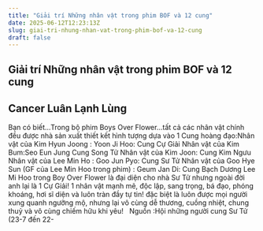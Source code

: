 ```yaml
---
title: "Giải trí Những nhân vật trong phim BOF và 12 cung"
date: 2025-06-12T12:23:13Z
slug: giai-tri-nhung-nhan-vat-trong-phim-bof-va-12-cung
draft: false
---
```


## Giải trí Những nhân vật trong phim BOF và 12 cung

## Cancer Luân Lạnh Lùng

Bạn có biết...Trong bộ phim Boys Over Flower...tất cả các nhân vật chính đều được nhà sản xuất thiết kết hình tượng dựa vào 1 Cung hoàng đạo:​Nhân vật của Kim Hyun Joong : Yoon Ji Hoo: Cung Cự Giải​ 
Nhân vật của Kim Bum:Seo Eun Jung Cung Song Tử​ 
Nhân vật của Kim Joon: Cung Kim Ngưu​ ​Nhân vật của Lee Min Ho : Goo Jun Pyo: Cung Sư Tử​ ​Nhân vật của Goo Hye Sun (GF của Lee Min Hoo trong phim) : Geum Jan Di: Cung Bạch Dương​ ​Lee Mi Hoo trong Boy Over Flower là đại diện cho nhà Sư Tử nhưng ngoài đời anh lại là 1 Cự Giải! 1 nhân vật mạnh mẽ, độc lập, sang trọng, bá đạo, phóng khoáng, hơi sĩ diện và luôn tràn đầy tự tin! đặc biệt là luôn được mọi người xung quanh ngưỡng mộ, nhưng lại vô cùng dễ thương, cuồng nhiệt, chung thuỷ và vô cùng chiếm hữu khi yêu! ​ ​ 
Nguồn :Hội những người cung Sư Tử (23-7 đến 22-